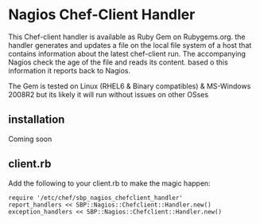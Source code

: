 Nagios Chef-Client Handler
==========================

This Chef-client handler is available as Ruby Gem on Rubygems.org.
the handler generates and updates a file on the local file system of a
host that contains information about the latest chef-client run.
The accompanying Nagios check the age of the file and reads its content.
based o this information it reports back to Nagios.

The Gem is tested on Linux (RHEL6 & Binary compatibles) & MS-Windows 2008R2
but its likely it will run without issues on other OSses


installation
------------
Coming soon

client.rb
---------
Add the following to your client.rb to make the magic happen:

    require '/etc/chef/sbp_nagios_chefclient_handler'
    report_handlers << SBP::Nagios::Chefclient::Handler.new()
    exception_handlers << SBP::Nagios::Chefclient::Handler.new()


